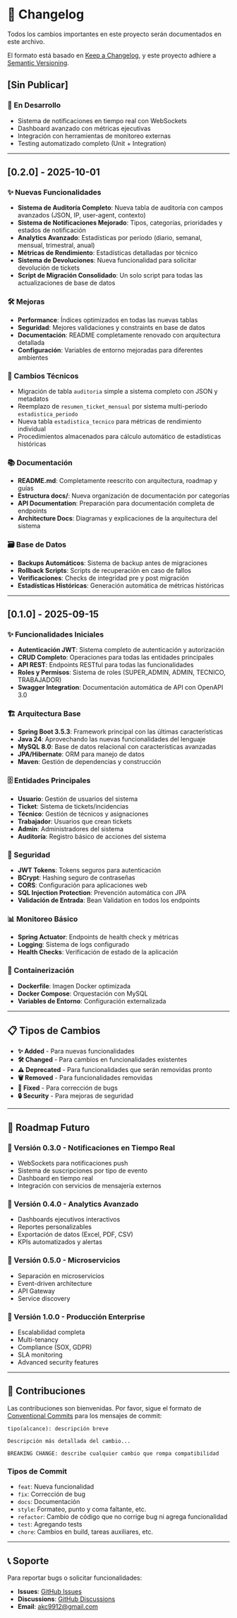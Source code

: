 # 📝 Changelog

Todos los cambios importantes en este proyecto serán documentados en este archivo.

El formato está basado en [Keep a Changelog](https://keepachangelog.com/es-ES/1.0.0/),
y este proyecto adhiere a [Semantic Versioning](https://semver.org/spec/v2.0.0.html).

## [Sin Publicar]

### 🔄 En Desarrollo
- Sistema de notificaciones en tiempo real con WebSockets
- Dashboard avanzado con métricas ejecutivas
- Integración con herramientas de monitoreo externas
- Testing automatizado completo (Unit + Integration)

---

## [0.2.0] - 2025-10-01

### ✨ Nuevas Funcionalidades
- **Sistema de Auditoría Completo**: Nueva tabla de auditoría con campos avanzados (JSON, IP, user-agent, contexto)
- **Sistema de Notificaciones Mejorado**: Tipos, categorías, prioridades y estados de notificación
- **Analytics Avanzado**: Estadísticas por período (diario, semanal, mensual, trimestral, anual)
- **Métricas de Rendimiento**: Estadísticas detalladas por técnico
- **Sistema de Devoluciones**: Nueva funcionalidad para solicitar devolución de tickets
- **Script de Migración Consolidado**: Un solo script para todas las actualizaciones de base de datos

### 🛠️ Mejoras
- **Performance**: Índices optimizados en todas las nuevas tablas
- **Seguridad**: Mejores validaciones y constraints en base de datos
- **Documentación**: README completamente renovado con arquitectura detallada
- **Configuración**: Variables de entorno mejoradas para diferentes ambientes

### 🔧 Cambios Técnicos
- Migración de tabla `auditoria` simple a sistema completo con JSON y metadatos
- Reemplazo de `resumen_ticket_mensual` por sistema multi-período `estadistica_periodo`
- Nueva tabla `estadistica_tecnico` para métricas de rendimiento individual
- Procedimientos almacenados para cálculo automático de estadísticas históricas

### 📚 Documentación
- **README.md**: Completamente reescrito con arquitectura, roadmap y guías
- **Estructura docs/**: Nueva organización de documentación por categorías
- **API Documentation**: Preparación para documentación completa de endpoints
- **Architecture Docs**: Diagramas y explicaciones de la arquitectura del sistema

### 🗃️ Base de Datos
- **Backups Automáticos**: Sistema de backup antes de migraciones
- **Rollback Scripts**: Scripts de recuperación en caso de fallos
- **Verificaciones**: Checks de integridad pre y post migración
- **Estadísticas Históricas**: Generación automática de métricas históricas

---

## [0.1.0] - 2025-09-15

### ✨ Funcionalidades Iniciales
- **Autenticación JWT**: Sistema completo de autenticación y autorización
- **CRUD Completo**: Operaciones para todas las entidades principales
- **API REST**: Endpoints RESTful para todas las funcionalidades
- **Roles y Permisos**: Sistema de roles (SUPER_ADMIN, ADMIN, TECNICO, TRABAJADOR)
- **Swagger Integration**: Documentación automática de API con OpenAPI 3.0

### 🏗️ Arquitectura Base
- **Spring Boot 3.5.3**: Framework principal con las últimas características
- **Java 24**: Aprovechando las nuevas funcionalidades del lenguaje
- **MySQL 8.0**: Base de datos relacional con características avanzadas
- **JPA/Hibernate**: ORM para manejo de datos
- **Maven**: Gestión de dependencias y construcción

### 🗄️ Entidades Principales
- **Usuario**: Gestión de usuarios del sistema
- **Ticket**: Sistema de tickets/incidencias
- **Técnico**: Gestión de técnicos y asignaciones
- **Trabajador**: Usuarios que crean tickets
- **Admin**: Administradores del sistema
- **Auditoría**: Registro básico de acciones del sistema

### 🔐 Seguridad
- **JWT Tokens**: Tokens seguros para autenticación
- **BCrypt**: Hashing seguro de contraseñas
- **CORS**: Configuración para aplicaciones web
- **SQL Injection Protection**: Prevención automática con JPA
- **Validación de Entrada**: Bean Validation en todos los endpoints

### 📊 Monitoreo Básico
- **Spring Actuator**: Endpoints de health check y métricas
- **Logging**: Sistema de logs configurado
- **Health Checks**: Verificación de estado de la aplicación

### 🐳 Containerización
- **Dockerfile**: Imagen Docker optimizada
- **Docker Compose**: Orquestación con MySQL
- **Variables de Entorno**: Configuración externalizada

---

## 📋 Tipos de Cambios

- **✨ Added** - Para nuevas funcionalidades
- **🛠️ Changed** - Para cambios en funcionalidades existentes
- **⚠️ Deprecated** - Para funcionalidades que serán removidas pronto
- **🗑️ Removed** - Para funcionalidades removidas
- **🐛 Fixed** - Para corrección de bugs
- **🔒 Security** - Para mejoras de seguridad

---

## 🎯 Roadmap Futuro

### 📅 Versión 0.3.0 - Notificaciones en Tiempo Real
- WebSockets para notificaciones push
- Sistema de suscripciones por tipo de evento
- Dashboard en tiempo real
- Integración con servicios de mensajería externos

### 📅 Versión 0.4.0 - Analytics Avanzado
- Dashboards ejecutivos interactivos
- Reportes personalizables
- Exportación de datos (Excel, PDF, CSV)
- KPIs automatizados y alertas

### 📅 Versión 0.5.0 - Microservicios
- Separación en microservicios
- Event-driven architecture
- API Gateway
- Service discovery

### 📅 Versión 1.0.0 - Producción Enterprise
- Escalabilidad completa
- Multi-tenancy
- Compliance (SOX, GDPR)
- SLA monitoring
- Advanced security features

---

## 🤝 Contribuciones

Las contribuciones son bienvenidas. Por favor, sigue el formato de [Conventional Commits](https://www.conventionalcommits.org/) para los mensajes de commit:

```
tipo(alcance): descripción breve

Descripción más detallada del cambio...

BREAKING CHANGE: describe cualquier cambio que rompa compatibilidad
```

### Tipos de Commit
- `feat`: Nueva funcionalidad
- `fix`: Corrección de bug
- `docs`: Documentación
- `style`: Formateo, punto y coma faltante, etc.
- `refactor`: Cambio de código que no corrige bug ni agrega funcionalidad
- `test`: Agregando tests
- `chore`: Cambios en build, tareas auxiliares, etc.

---

## 📞 Soporte

Para reportar bugs o solicitar funcionalidades:
- **Issues**: [GitHub Issues](https://github.com/Akc9912/apiTickets/issues)
- **Discussions**: [GitHub Discussions](https://github.com/Akc9912/apiTickets/discussions)
- **Email**: akc9912@gmail.com
